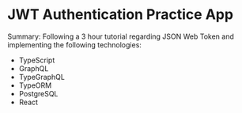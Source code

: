 # JWT Authentication Practice App

Summary: Following a 3 hour tutorial regarding JSON Web Token and implementing the following technologies:

-   TypeScript
-   GraphQL
-   TypeGraphQL
-   TypeORM
-   PostgreSQL
-   React
